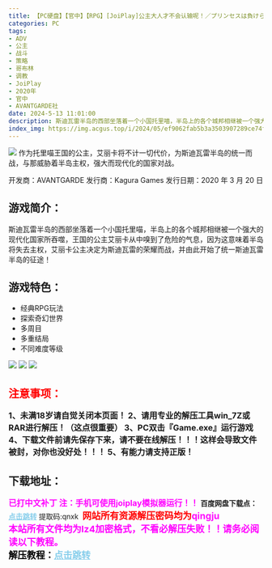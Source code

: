 ```yaml
---
title: 【PC硬盘】【官中】【RPG】[JoiPlay]公主大人才不会认输呢！／プリンセスは負けられない！／Princesses Never Lose！
categories: PC
tags:
- ADV
- 公主
- 战斗
- 策略
- 哥布林
- 调教
- JoiPlay
- 2020年
- 官中
- AVANTGARDE社
date: 2024-5-13 11:01:00
description: 斯迪瓦雷半岛的西部坐落着一个小国托里喵，半岛上的各个城邦相继被一个强大的现代化国家所吞噬，王国的公主艾丽卡从中嗅到了危险的气息，因为这意味着半岛将失去主权，艾丽卡公主决定为斯迪瓦雷的荣耀而战，并由此开始了统一斯迪瓦雷半岛的征途！
index_img: https://img.acgus.top/i/2024/05/ef9062fab5b3a3503907289ce74f3af8.webp
---
```

![](https://img.acgus.top/i/2024/05/ef9062fab5b3a3503907289ce74f3af8.webp)
作为托里喵王国的公主，艾丽卡将不计一切代价，为斯迪瓦雷半岛的统一而战，与那威胁着半岛主权，强大而现代化的国家对战。

开发商：AVANTGARDE
发行商：Kagura Games
发行日期：2020 年 3 月 20 日

## 游戏简介：
斯迪瓦雷半岛的西部坐落着一个小国托里喵，半岛上的各个城邦相继被一个强大的现代化国家所吞噬，王国的公主艾丽卡从中嗅到了危险的气息，因为这意味着半岛将失去主权，艾丽卡公主决定为斯迪瓦雷的荣耀而战，并由此开始了统一斯迪瓦雷半岛的征途！

## 游戏特色：
- 经典RPG玩法
- 探索奇幻世界
- 多周目
- 多重结局
- 不同难度等级

![](https://img.acgus.top/i/2024/05/05c97e079b9a053385064bab67e9566b.webp)
![](https://img.acgus.top/i/2024/05/bb59ee3fecfcbcc1bc204cd9cb7a19fb.webp)
![](https://img.acgus.top/i/2024/05/d461396f712e0e1edd43c28905add76d.webp)






## <font color=#FF0000 >注意事项：</font>
<font size=3><b>1、未满18岁请自觉关闭本页面！
2、请用专业的解压工具win_7Z或RAR进行解压！（这点很重要）
3、PC双击『Game.exe』运行游戏
4、下载文件前请先保存下来，请不要在线解压！！！这样会导致文件被封，对你也没好处！！！
5、有能力请支持正版！</b></font>

## 下载地址：
<font color=#FF00FF size=3>**已打中文补丁**</font>
<font color=#FF00FF size=3>**注：手机可使用joiplay模拟器运行！！**</font>
<b>百度网盘下载点：</b><a href="https://pan.baidu.com/s/19nquRjLuUlVap9macBOJ8g?pwd=qnxk" style="color: #87CEEB;"><b>点击跳转</b></a> 提取码:qnxk
<a style="padding: 0" href="https://post.qingju.org/AD/"><img style="max-width:100%" src="https://img.acgus.top/i/2024/07/478f689b8021d8d499ab43d21acf137a.gif" alt=""></a>
<b><font color=#FF0000 size=4>网站所有资源解压密码均为</b></font><b><font color=#FF00FF size=4>qingju</font><font color=#FF0000 ></font></b><br><b><font color=#FF00FF size=4>本站所有文件均为lz4加密格式，不看必解压失败！！请务必阅读以下教程。</b></font><br><b><font color=#000 size=4>解压教程：</b><a href="https://post.qingju.org/tutorial/000/" style="color: #87CEEB;"><b>点击跳转</b></a>